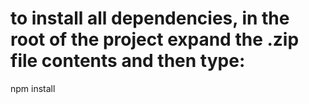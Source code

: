 # to install all dependencies, in the root of the project expand the .zip file contents and then type:
npm install